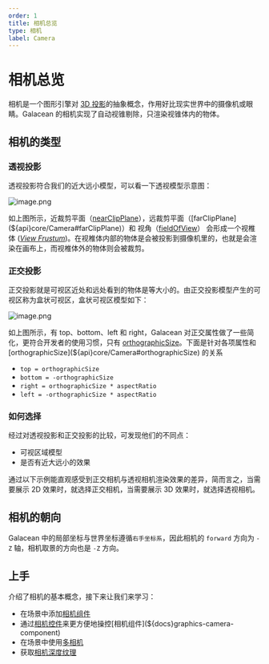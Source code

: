 ```yaml
---
order: 1
title: 相机总览
type: 相机
label: Camera
---
```


# 相机总览

相机是一个图形引擎对 [3D 投影](https://en.wikipedia.org/wiki/3D_projection)的抽象概念，作用好比现实世界中的摄像机或眼睛。Galacean 的相机实现了自动视锥剔除，只渲染视锥体内的物体。

## 相机的类型

### 透视投影

透视投影符合我们的近大远小模型，可以看一下透视模型示意图：

![image.png](https://gw.alipayobjects.com/mdn/rms_d27172/afts/img/A*isMHSpe21ZMAAAAAAAAAAAAAARQnAQ)

如上图所示，近裁剪平面（[nearClipPlane](${api}core/Camera#nearClipPlane)），远裁剪平面（[farClipPlane](${api}core/Camera#farClipPlane)）和 视角（[fieldOfView](${api}core/Camera#fieldOfView)） 会形成一个视椎体 ([_View Frustum_](https://en.wikipedia.org/wiki/Viewing_frustum))。在视椎体内部的物体是会被投影到摄像机里的，也就是会渲染在画布上，而视椎体外的物体则会被裁剪。

### 正交投影

正交投影就是可视区近处和远处看到的物体是等大小的。由正交投影模型产生的可视区称为盒状可视区，盒状可视区模型如下：

![image.png](https://gw.alipayobjects.com/mdn/rms_d27172/afts/img/A*KEuGSqX-vXsAAAAAAAAAAAAAARQnAQ)

如上图所示，有 top、bottom、left 和 right，Galacean 对正交属性做了一些简化，更符合开发者的使用习惯，只有 [orthographicSize](${api}core/Camera#orthographicSize)。下面是针对各项属性和 [orthographicSize](${api}core/Camera#orthographicSize) 的关系

- `top = orthographicSize`
- `bottom = -orthographicSize`
- `right = orthographicSize * aspectRatio`
- `left = -orthographicSize * aspectRatio`

### 如何选择

经过对透视投影和正交投影的比较，可发现他们的不同点：

- 可视区域模型
- 是否有近大远小的效果

通过以下示例能直观感受到正交相机与透视相机渲染效果的差异，简而言之，当需要展示 2D 效果时，就选择正交相机，当需要展示 3D 效果时，就选择透视相机。

<playground src="ortho-switch.ts"></playground>

## 相机的朝向

Galacean 中的局部坐标与世界坐标遵循`右手坐标系`，因此相机的 `forward` 方向为 `-Z` 轴，相机取景的方向也是 `-Z` 方向。

## 上手

介绍了相机的基本概念，接下来让我们来学习：

- 在场景中添加[相机组件](${docs}graphics-camera-component)
- 通过[相机控件](${docs}graphics-camera-control)来更方便地操控[相机组件](${docs}graphics-camera-component)
- 在场景中使用[多相机](graphics-camera-multiCamera)
- 获取[相机深度纹理](graphics-camera-depthTexture)
